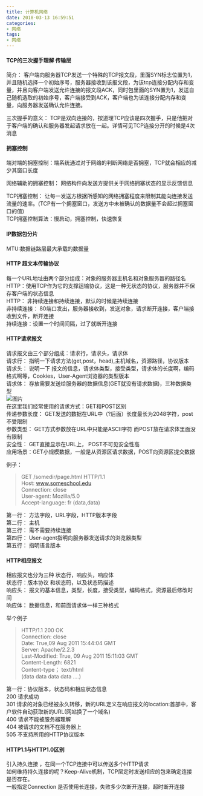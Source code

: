 ```yaml
---
title: 计算机网络
date: 2018-03-13 16:59:51
categories: 
- 网络
tags:
- 网络
---
```


#### TCP的三次握手理解  传输层
简介： 客户端向服务器TCP发送一个特殊的TCP报文段，里面SYN标志位置为1，并且随机选择一个初始序号，服务器接收到该报文段，为该tcp连接分配内存和变量，并且向客户端发送允许连接的报文段ACK，同时包里面的SYN置为1，发送自己随机选取的初始序号，客户端接受到ACK，客户端也为该连接分配内存和变量，向服务器发送确认允许连接。  

<!--more-->

三次握手的意义： TCP是双向连接的，按道理TCP应该是四次握手，只是他把对于客户端的确认和服务器发起请求放在一起。详情可见TCP连接分开的时候是4次消息  

#### 拥塞控制  
端对端的拥塞控制：端系统通过对于网络的判断网络是否拥塞，TCP就会相应的减少其窗口长度  

网络辅助的拥塞控制： 网络构件向发送方提供关于网络拥塞状态的显示反馈信息  

TCP拥塞控制： 让每一发送方根据所感知的网络拥塞程度来限制其能向连接发送流量的速率。(TCP有一个拥塞窗口，发送方中未被确认的数据量不会超过拥塞窗口的值)  
TCP拥塞控制算法：慢启动，拥塞控制，快速恢复  

#### IP数据包分片  
MTU:数据链路层最大承载的数据量  

#### HTTP 超文本传输协议  
每一个URL地址由两个部分组成：对象的服务器主机名和对象服务器的路径名  
HTTP：使用TCP作为它的支撑运输协议，这是一种无状态的协议，服务器并不保存客户端的状态信息  
HTTP： 非持续连接和持续连接，默认的时候是持续连接  
非持续连接： 80端口发出，服务器接收到，发送对象，请求断开连接，客户端接收到文件，断开连接  
持续连接：设置一个时间间隔，过了就断开连接  
#### HTTP请求报文  
请求报文由三个部分组成：请求行，请求头，请求体  
请求行： 指明一下请求方法(get,post，head),主机域名，资源路径，协议版本  
请求头： 说明一下 报文的信息，请求体类型，接受类型，请求体的长度啊，编码格式啊等，Cookies，User-Agent浏览器的类型版本  
请求体： 存放需要发送给服务器的数据信息(GET就没有请求数据)，三种数据类型  
![图片](https://upload-images.jianshu.io/upload_images/944365-6a361cc6960eb113.png?imageMogr2/auto-orient/)  
在这里我们经常使用的请求方式：GET和POST区别  
传递参数长度： GET发送的数据在URL中（?后面）长度最长为2048字符，post不受限制  
参数类型： GET方式参数放在URL中只能是ASCII字符 而POST放在请求体里面没有限制  
安全性： GET直接显示在URL上， POST不可见安全性高  
应用场景：GET小规模数据，一般是从资源区请求数据，POST向资源区提交数据  
  
例子：
> GET /somedir/page.html HTTP/1.1  
> Host: www.someschool.edu  
> Connection: close  
> User-agent: Mozilla/5.0  
> Accept-language: fr 
> (data,data) 

第一行： 方法字段，URL字段，HTTP版本字段  
第二行： 主机  
第三行： 需不需要持续连接  
第四行： User-agent指明向服务器发送请求的浏览器类型  
第五行： 指明语言版本  

#### HTTP相应报文  
相应报文也分为三种 状态行，响应头，响应体  
状态行：版本协议 和状态码，以及状态码描述  
响应头： 报文的基本信息，类型，长度，接受类型，编码格式，资源最后修改时间    
响应体： 数据信息，和前面请求体一样三种格式  

举个例子  
> HTTP/1.1 200 OK  
> Connection: close  
> Date: True,09 Aug 2011 15:44:04 GMT  
> Server: Apache/2.2.3  
> Last-Modified: True, 09 Aug 2011 15:11:03 GMT  
> Content-Length: 6821  
> Content-type； text/html  
> (data data data data ....)  

第一行：协议版本，状态码和相应状态信息  
       200 请求成功  
	   301 请求的对象已经被永久转移，新的URL定义在响应报文的location:首部中，客户软件自动获取新的URL(网站换了一个域名)  
       400 请求不能被服务器理解  
       404 被请求的文档不在服务器上  
       505 不支持所用的HTTP协议版本    

#### HTTP1.1与HTTP1.0区别  
引入持久连接 ，在同一个TCP连接中可以传送多个HTTP请求  
如何维持持久连接的呢？Keep-Alive机制，TCP层定时发送相应的包来确定连接是否存在。  
一般指定Connection 是否使用长连接，失败多少次断开连接，超时断开连接


